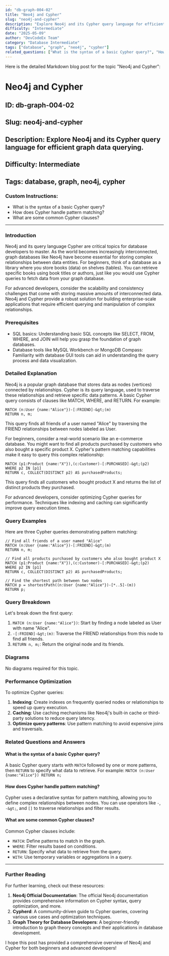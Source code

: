 ```yaml
---
id: "db-graph-004-02"
title: "Neo4j and Cypher"
slug: "neo4j-and-cypher"
description: "Explore Neo4j and its Cypher query language for efficient graph data querying."
difficulty: "Intermediate"
date: "2025-05-09"
author: "DevCodeEx Team"
category: "Database Intermediate"
tags: ["database", "graph", "neo4j", "cypher"]
related_questions: ["What is the syntax of a basic Cypher query?", "How does Cypher handle pattern matching?", "What are some common Cypher clauses?"]
---
```


Here is the detailed Markdown blog post for the topic "Neo4j and Cypher":

# Neo4j and Cypher
## ID: db-graph-004-02
## Slug: neo4j-and-cypher
## Description: Explore Neo4j and its Cypher query language for efficient graph data querying.
## Difficulty: Intermediate
## Tags: database, graph, neo4j, cypher

### Custom Instructions:

* What is the syntax of a basic Cypher query?
* How does Cypher handle pattern matching?
* What are some common Cypher clauses?

---

### Introduction

Neo4j and its query language Cypher are critical topics for database developers to master. As the world becomes increasingly interconnected, graph databases like Neo4j have become essential for storing complex relationships between data entities. For beginners, think of a database as a library where you store books (data) on shelves (tables). You can retrieve specific books using book titles or authors, just like you would use Cypher queries to fetch data from your graph database.

For advanced developers, consider the scalability and consistency challenges that come with storing massive amounts of interconnected data. Neo4j and Cypher provide a robust solution for building enterprise-scale applications that require efficient querying and manipulation of complex relationships.

### Prerequisites

* SQL basics: Understanding basic SQL concepts like SELECT, FROM, WHERE, and JOIN will help you grasp the foundation of graph databases.
* Database tools like MySQL Workbench or MongoDB Compass: Familiarity with database GUI tools can aid in understanding the query process and data visualization.

### Detailed Explanation

Neo4j is a popular graph database that stores data as nodes (vertices) connected by relationships. Cypher is its query language, used to traverse these relationships and retrieve specific data patterns. A basic Cypher query consists of clauses like MATCH, WHERE, and RETURN. For example:

```cypher
MATCH (n:User {name:"Alice"})-[:FRIEND]-&gt;(m)
RETURN n, m;
```

This query finds all friends of a user named "Alice" by traversing the FRIEND relationships between nodes labeled as User.

For beginners, consider a real-world scenario like an e-commerce database. You might want to find all products purchased by customers who also bought a specific product X. Cypher's pattern matching capabilities make it easy to query this complex relationship:

```cypher
MATCH (p1:Product {name:"X"}),(c:Customer)-[:PURCHASED]-&gt;(p2)
WHERE p2 IN [p1]
RETURN c, COLLECT(DISTINCT p2) AS purchasedProducts;
```

This query finds all customers who bought product X and returns the list of distinct products they purchased.

For advanced developers, consider optimizing Cypher queries for performance. Techniques like indexing and caching can significantly improve query execution times.

### Query Examples

Here are three Cypher queries demonstrating pattern matching:

```cypher
// Find all friends of a user named "Alice"
MATCH (n:User {name:"Alice"})-[:FRIEND]-&gt;(m)
RETURN n, m;

// Find all products purchased by customers who also bought product X
MATCH (p1:Product {name:"X"}),(c:Customer)-[:PURCHASED]-&gt;(p2)
WHERE p2 IN [p1]
RETURN c, COLLECT(DISTINCT p2) AS purchasedProducts;

// Find the shortest path between two nodes
MATCH p = shortestPath((n:User {name:"Alice"})-[*..5]-(m))
RETURN p;
```

### Query Breakdown

Let's break down the first query:

1. `MATCH (n:User {name:"Alice"})`: Start by finding a node labeled as User with name "Alice".
2. `-[:FRIEND]-&gt;(m)`: Traverse the FRIEND relationships from this node to find all friends.
3. `RETURN n, m;`: Return the original node and its friends.

### Diagrams

No diagrams required for this topic.

### Performance Optimization

To optimize Cypher queries:

1. **Indexing**: Create indexes on frequently queried nodes or relationships to speed up query execution.
2. **Caching**: Use caching mechanisms like Neo4j's built-in cache or third-party solutions to reduce query latency.
3. **Optimize query patterns**: Use pattern matching to avoid expensive joins and traversals.

### Related Questions and Answers

#### What is the syntax of a basic Cypher query?

A basic Cypher query starts with `MATCH` followed by one or more patterns, then `RETURN` to specify what data to retrieve. For example: `MATCH (n:User {name:"Alice"}) RETURN n;`

#### How does Cypher handle pattern matching?

Cypher uses a declarative syntax for pattern matching, allowing you to define complex relationships between nodes. You can use operators like `-`, `-&gt;`, and `[]` to traverse relationships and filter results.

#### What are some common Cypher clauses?

Common Cypher clauses include:

* `MATCH`: Define patterns to match in the graph.
* `WHERE`: Filter results based on conditions.
* `RETURN`: Specify what data to retrieve from the query.
* `WITH`: Use temporary variables or aggregations in a query.

---

### Further Reading

For further learning, check out these resources:

1. **Neo4j Official Documentation**: The official Neo4j documentation provides comprehensive information on Cypher syntax, query optimization, and more.
2. **Cypherd**: A community-driven guide to Cypher queries, covering various use cases and optimization techniques.
3. **Graph Theory for Database Developers**: A beginner-friendly introduction to graph theory concepts and their applications in database development.

I hope this post has provided a comprehensive overview of Neo4j and Cypher for both beginners and advanced developers!
